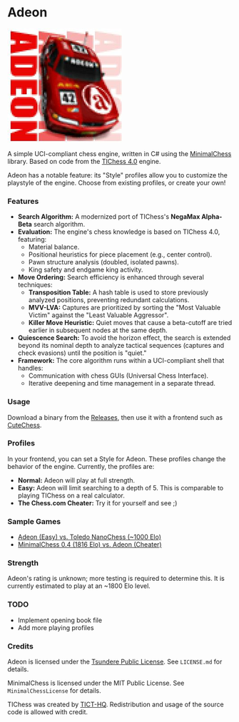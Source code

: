 # Adeon

![Adeon](docs/Adeon.jpg)

A simple UCI-compliant chess engine, written in C# using the [MinimalChess](https://github.com/lithander/MinimalChessEngine) library. Based on code from the [TIChess 4.0](http://tict.ticalc.org/projects.html) engine.

Adeon has a notable feature: its "Style" profiles allow you to customize the playstyle of the engine. Choose from existing profiles, or create your own!

### Features

*   **Search Algorithm:** A modernized port of TIChess's **NegaMax Alpha-Beta** search algorithm.
*   **Evaluation:** The engine's chess knowledge is based on TIChess 4.0, featuring:
    *   Material balance.
    *   Positional heuristics for piece placement (e.g., center control).
    *   Pawn structure analysis (doubled, isolated pawns).
    *   King safety and endgame king activity.
*   **Move Ordering:** Search efficiency is enhanced through several techniques:
    *   **Transposition Table:** A hash table is used to store previously analyzed positions, preventing redundant calculations.
    *   **MVV-LVA:** Captures are prioritized by sorting the "Most Valuable Victim" against the "Least Valuable Aggressor".
    *   **Killer Move Heuristic:** Quiet moves that cause a beta-cutoff are tried earlier in subsequent nodes at the same depth.
*   **Quiescence Search:** To avoid the horizon effect, the search is extended beyond its nominal depth to analyze tactical sequences (captures and check evasions) until the position is "quiet."
*   **Framework:** The core algorithm runs within a UCI-compliant shell that handles:
    *   Communication with chess GUIs (Universal Chess Interface).
    *   Iterative deepening and time management in a separate thread.

### Usage

Download a binary from the [Releases](https://github.com/KawaiiFiveO/Adeon/releases), then use it with a frontend such as [CuteChess](https://github.com/cutechess/cutechess).

### Profiles

In your frontend, you can set a Style for Adeon. These profiles change the behavior of the engine. Currently, the profiles are:

*  **Normal:** Adeon will play at full strength.
*  **Easy:** Adeon will limit searching to a depth of 5. This is comparable to playing TIChess on a real calculator.
*  **The Chess.com Cheater:** Try it for yourself and see ;)

### Sample Games

*  [Adeon (Easy) vs. Toledo NanoChess (~1000 Elo)](https://lichess.org/PuLBl7df)
*  [MinimalChess 0.4 (1816 Elo) vs. Adeon (Cheater)](https://lichess.org/zuWyxMC2)

### Strength

Adeon's rating is unknown; more testing is required to determine this. It is currently estimated to play at an ~1800 Elo level.

### TODO

* Implement opening book file
* Add more playing profiles

### Credits

Adeon is licensed under the [Tsundere Public License](https://llamawa.re/licenses/). See `LICENSE.md` for details.

MinimalChess is licensed under the MIT Public License. See `MinimalChessLicense` for details.

TIChess was created by [TICT-HQ](http://tict.ticalc.org/). Redistribution and usage of the source code is allowed with credit.